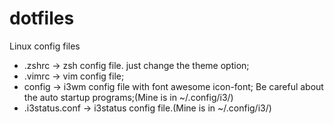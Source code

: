 # dotfiles
Linux config files

- .zshrc -> zsh config file. just change the theme option;
- .vimrc -> vim config file;
- config -> i3wm config file with font awesome icon-font; Be careful about the auto startup programs;(Mine is in ~/.config/i3/)
- .i3status.conf -> i3status config file.(Mine is in ~/.config/i3/)
